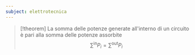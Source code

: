 ```yaml
---
subject: elettrotecnica
---
```

> [!theorem]
> La somma delle potenze generate all'interno di un circuito è pari alla somma delle potenze assorbite
> $$
> \sum^{\text{in}} P_i=\sum^{\text{out}}P_i
> $$